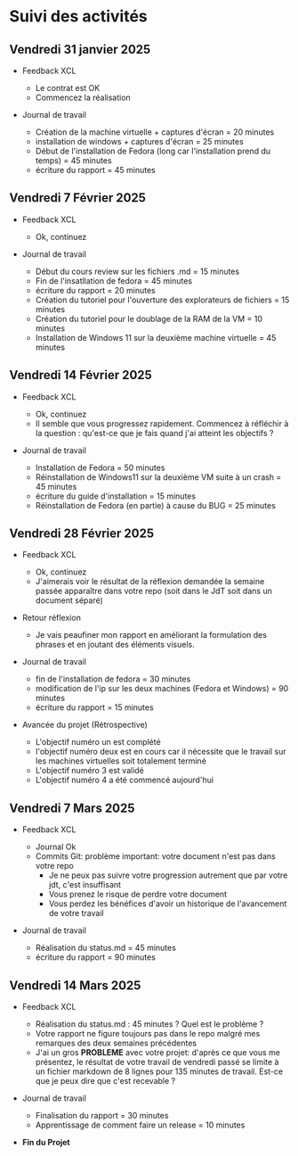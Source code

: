 # Suivi des activités

## Vendredi 31 janvier 2025

- Feedback XCL
    - Le contrat est OK
    - Commencez la réalisation

- Journal de travail 
    - Création de la machine virtuelle + captures d'écran = 20 minutes
    - installation de windows + captures d'écran = 25 minutes 
    - Début de l'installation de Fedora (long car l'installation prend du temps) = 45 minutes
    - écriture du rapport = 45 minutes 

## Vendredi 7 Février 2025

- Feedback XCL
    - Ok, continuez
 
- Journal de travail
    - Début du cours review sur les fichiers .md = 15 minutes
    - Fin de l'insatllation de fedora = 45 minutes 
    - écriture du rapport = 20 minutes 
    - Création du tutoriel pour l'ouverture des explorateurs de fichiers = 15 minutes 
    - Création du tutoriel pour le doublage de la RAM de la VM = 10 minutes 
    - Installation de Windows 11 sur la deuxième machine virtuelle = 45 minutes

## Vendredi 14 Février 2025

- Feedback XCL
    - Ok, continuez
    - Il semble que vous progressez rapidement. Commencez à réfléchir à la question : qu'est-ce que je fais quand j'ai atteint les objectifs ?

 - Journal de travail
    - Installation de Fedora  = 50 minutes
    - Réinstallation de Windows11 sur la deuxième VM suite à un crash = 45 minutes
    - écriture du guide d'installation = 15 minutes 
    - Réinstallation de Fedora (en partie) à cause du BUG = 25 minutes 

## Vendredi 28 Février 2025

- Feedback XCL
    - Ok, continuez
    - J'aimerais voir le résultat de la réflexion demandée la semaine passée apparaître dans votre repo (soit dans le JdT soit dans un document séparé)

    
- Retour réflexion 
    - Je vais peaufiner mon rapport en améliorant la formulation des phrases et en joutant des éléments visuels. 
    
- Journal de travail 
    - fin de l'installation de fedora = 30 minutes 
    - modification de l'ip sur les deux machines (Fedora et Windows) = 90 minutes 
    - écriture du rapport = 15 minutes 

- Avancée du projet (Rétrospective)
   - L'objectif numéro un est complété 
   - l'objectif numéro deux est en cours car il nécessite que le travail sur les machines virtuelles soit totalement terminé
   - L'objectif numéro 3 est validé 
   - L'objectif numéro 4 a été commencé aujourd'hui


## Vendredi 7 Mars 2025

- Feedback XCL
    - Journal Ok
    - Commits Git: problème important: votre document n'est pas dans votre repo
        - Je ne peux pas suivre votre progression autrement que par votre jdt, c'est insuffisant
        - Vous prenez le risque de perdre votre document
        - Vous perdez les bénéfices d'avoir un historique de l'avancement de votre travail
        
- Journal de travail

    - Réalisation du status.md = 45 minutes
    - écriture du rapport = 90 minutes 


## Vendredi 14 Mars 2025

- Feedback XCL
    - Réalisation du status.md : 45 minutes ? Quel est le problème ?
    - Votre rapport ne figure toujours pas dans le repo malgré mes remarques des deux semaines précédentes
    - J'ai un gros **PROBLEME** avec votre projet: d'après ce que vous me présentez, le résultat de votre travail de vendredi passé se limite à un fichier markdown de 8 lignes pour 135 minutes de travail. Est-ce que je peux dire que c'est recevable ?

- Journal de travail
    - Finalisation du rapport = 30 minutes 
    - Apprentissage de comment faire un release = 10 minutes 
    


- **Fin du Projet**